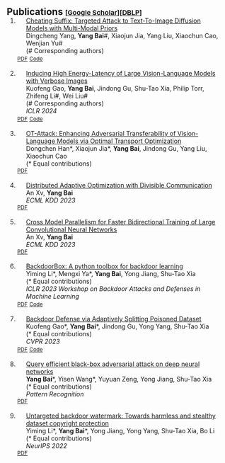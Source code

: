 <h1 id="publications"></h1>

<h2 style="margin: 60px 0px -15px;">Publications <temp style="font-size:15px;">[</temp><a href="https://scholar.google.com/citations?user=wBH_Q1gAAAAJ&hl=zh-CN" target="_blank" style="font-size:15px;">Google Scholar</a><temp style="font-size:15px;">]</temp><temp style="font-size:15px;">[</temp><a href="https://dblp.org/pid/39/6825.html" target="_blank" style="font-size:15px;">DBLP</a><temp style="font-size:15px;">]</temp></h2>


<div class="publications">
<ol class="bibliography">


<li>
<div class="pub-row">
  <div class="col-sm-9" style="position: relative;padding-right: 15px;padding-left: 20px;">
      <div class="title"><a href="https://arxiv.org/pdf/2402.01369.pdf">Cheating Suffix: Targeted Attack to Text-To-Image Diffusion Models with Multi-Modal Priors</a></div>
      <div class="author">Dingcheng Yang, <strong>Yang Bai</strong>#, Xiaojun Jia, Yang Liu, Xiaochun Cao, Wenjian Yu#<br> (# Corresponding authors)</div>
  </div>
  <div class="links">
      <a href="https://arxiv.org/pdf/2402.01369.pdf" class="btn btn-sm z-depth-0" role="button" target="_blank" style="font-size:12px;">PDF</a>
      <a href="https://github.com/ydc123/MMP-Attack" class="btn btn-sm z-depth-0" role="button" target="_blank" style="font-size:12px;">Code</a>
  </div>
</div>
</li>

<br>


<li>
<div class="pub-row">
  <div class="col-sm-9" style="position: relative;padding-right: 15px;padding-left: 20px;">
      <div class="title"><a href="https://arxiv.org/pdf/2401.11170.pdf">Inducing High Energy-Latency of Large Vision-Language Models with Verbose Images</a></div>
      <div class="author">Kuofeng Gao, <strong>Yang Bai</strong>, Jindong Gu, Shu-Tao Xia, Philip Torr, Zhifeng Li#, Wei Liu#<br> (# Corresponding authors) </div>
      <div class="periodical"><em>ICLR 2024</em></div>
  </div>
  <div class="links">
      <a href="https://arxiv.org/pdf/2401.11170.pdf" class="btn btn-sm z-depth-0" role="button" target="_blank" style="font-size:12px;">PDF</a>
      <a href="https://github.com/KuofengGao/Verbose_Images" class="btn btn-sm z-depth-0" role="button" target="_blank" style="font-size:12px;">Code</a>
  </div>
</div>
</li>

<br>

<li>
<div class="pub-row">
  <div class="col-sm-9" style="position: relative;padding-right: 15px;padding-left: 20px;">
      <div class="title"><a href="https://arxiv.org/pdf/2312.04403.pdf">OT-Attack: Enhancing Adversarial Transferability of Vision-Language Models via Optimal Transport Optimization</a></div>
      <div class="author">Dongchen Han*, Xiaojun Jia*, <strong>Yang Bai</strong>, Jindong Gu, Yang Liu, Xiaochun Cao<br> (* Equal contributions) </div>
      </div>
    <div class="links">
      <a href="https://arxiv.org/pdf/2312.04403.pdf" class="btn btn-sm z-depth-0" role="button" target="_blank" style="font-size:12px;">PDF</a>
    </div>
  </div>
</li>

<br>

<li>
<div class="pub-row">
  <div class="col-sm-9" style="position: relative;padding-right: 15px;padding-left: 20px;">
      <div class="title"><a href="https://link.springer.com/chapter/10.1007/978-3-031-43418-1_39">Distributed Adaptive Optimization with Divisible Communication</a></div>
      <div class="author">An Xv, <strong>Yang Bai</strong><br> </div>
      <div class="periodical"><em>ECML KDD 2023</em></div>
      </div>
    <div class="links">
      <a href="https://link.springer.com/chapter/10.1007/978-3-031-43418-1_39" class="btn btn-sm z-depth-0" role="button" target="_blank" style="font-size:12px;">PDF</a>
    </div>
  </div>
</li>

<br>

<li>
<div class="pub-row">
  <div class="col-sm-9" style="position: relative;padding-right: 15px;padding-left: 20px;">
      <div class="title"><a href="https://link.springer.com/chapter/10.1007/978-3-031-43418-1_38">Cross Model Parallelism for Faster Bidirectional Training of Large Convolutional Neural Networks</a></div>
      <div class="author">An Xv, <strong>Yang Bai</strong><br> </div>   
      <div class="periodical"><em>ECML KDD 2023</em></div>
      </div>
    <div class="links">
      <a href="https://link.springer.com/chapter/10.1007/978-3-031-43418-1_38" class="btn btn-sm z-depth-0" role="button" target="_blank" style="font-size:12px;">PDF</a>
    </div>
  </div>
</li>

<br>

<li>
<div class="pub-row">
  <div class="col-sm-9" style="position: relative;padding-right: 15px;padding-left: 20px;">
      <div class="title"><a href="https://arxiv.org/pdf/2302.01762.pdf">BackdoorBox: A python toolbox for backdoor learning</a></div>
      <div class="author">Yiming Li*, Mengxi Ya*, <strong>Yang Bai</strong>, Yong Jiang, Shu-Tao Xia<br> (* Equal contributions) </div>   
      <div class="periodical"><em>ICLR 2023 Workshop on Backdoor Attacks and Defenses in Machine Learning</em></div>
      </div>
    <div class="links">
      <a href="https://arxiv.org/pdf/2302.01762.pdf" class="btn btn-sm z-depth-0" role="button" target="_blank" style="font-size:12px;">PDF</a>
      <a href="https://github.com/THUYimingLi/BackdoorBox" class="btn btn-sm z-depth-0" role="button" target="_blank" style="font-size:12px;">Code</a>
    </div>
  </div>
</li>

<br>

<li>
<div class="pub-row">
  <div class="col-sm-9" style="position: relative;padding-right: 15px;padding-left: 20px;">
      <div class="title"><a href="https://openaccess.thecvf.com/content/CVPR2023/papers/Gao_Backdoor_Defense_via_Adaptively_Splitting_Poisoned_Dataset_CVPR_2023_paper.pdf">Backdoor Defense via Adaptively Splitting Poisoned Dataset</a></div>
      <div class="author">Kuofeng Gao*, <strong>Yang Bai</strong>*, Jindong Gu, Yong Yang, Shu-Tao Xia<br>  (* Equal contributions) </div>   
      <div class="periodical"><em>CVPR 2023</em></div>
      </div>
    <div class="links">
      <a href="https://openaccess.thecvf.com/content/CVPR2023/papers/Gao_Backdoor_Defense_via_Adaptively_Splitting_Poisoned_Dataset_CVPR_2023_paper.pdf" class="btn btn-sm z-depth-0" role="button" target="_blank" style="font-size:12px;">PDF</a>
      <a href="https://github.com/
KuofengGao/ASD" class="btn btn-sm z-depth-0" role="button" target="_blank" style="font-size:12px;">Code</a>
    </div>
  </div>
</li>

<br>

<li>
<div class="pub-row">
  <div class="col-sm-9" style="position: relative;padding-right: 15px;padding-left: 20px;">
      <div class="title"><a href="https://www.sciencedirect.com/science/article/abs/pii/S0031320322005179">Query efficient black-box adversarial attack on deep neural networks</a></div>
      <div class="author"><strong>Yang Bai</strong>*, Yisen Wang*, Yuyuan Zeng, Yong Jiang, Shu-Tao Xia<br>  (* Equal contributions) </div>   
      <div class="periodical"><em>Pattern Recognition</em></div>
      </div>
    <div class="links">
      <a href="https://www.sciencedirect.com/science/article/abs/pii/S0031320322005179" class="btn btn-sm z-depth-0" role="button" target="_blank" style="font-size:12px;">PDF</a>
    </div>
  </div>
</li>

<br>

<li>
<div class="pub-row">
  <div class="col-sm-9" style="position: relative;padding-right: 15px;padding-left: 20px;">
      <div class="title"><a href="https://proceedings.neurips.cc/paper_files/paper/2022/file/55bfedfd31489e5ae83c9ce8eec7b0e1-Paper-Conference.pdf">Untargeted backdoor watermark: Towards harmless and stealthy dataset copyright protection</a></div>
      <div class="author">Yiming Li*, <strong>Yang Bai</strong>*, Yong Jiang, Yong Yang, Shu-Tao Xia, Bo Li<br>  (* Equal contributions) </div>   
      <div class="periodical"><em>NeurIPS 2022</em></div>
      </div>
    <div class="links">
      <a href="https://proceedings.neurips.cc/paper_files/paper/2022/file/55bfedfd31489e5ae83c9ce8eec7b0e1-Paper-Conference.pdf" class="btn btn-sm z-depth-0" role="button" target="_blank" style="font-size:12px;">PDF</a>
    </div>
  </div>
</li>

<br>

</ol>
</div>


